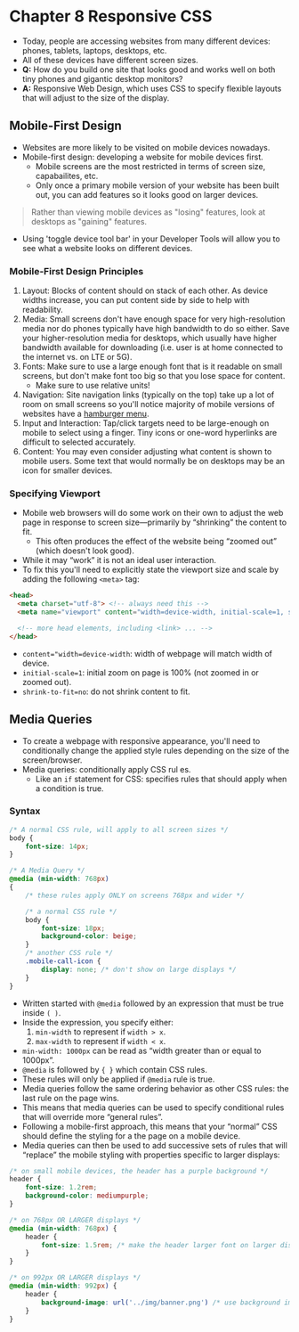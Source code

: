 # Chapter 8 Responsive CSS
- Today, people are accessing websites from many different devices: phones, tablets, laptops, desktops, etc.
- All of these devices have different screen sizes.
- **Q:** How do you build one site that looks good and works well on both tiny phones and gigantic desktop monitors?
- **A:** Responsive Web Design, which uses CSS to specify flexible layouts that will adjust to the size of the display.

## Mobile-First Design
- Websites are more likely to be visited on mobile devices nowadays.
- Mobile-first design: developing a website for mobile devices first.
    - Mobile screens are the most restricted in terms of screen size, capabailites, etc.
    - Only once a primary mobile version of your website has been built out, you can add features so it looks good on larger devices.

> Rather than viewing mobile devices as "losing" features, look at desktops as "gaining" features.

- Using 'toggle device tool bar' in your Developer Tools will allow you to see what a website looks on different devices.

### Mobile-First Design Principles
1. Layout: Blocks of content should on stack of each other. As device widths increase, you can put content side by side to help with readability.
2. Media: Small screens don't have enough space for very high-resolution media nor do phones typically have high bandwidth to do so either. Save your higher-resolution media for desktops, which usually have higher bandwidth available for downloading (i.e. user is at home connected to the internet vs. on LTE or 5G).
3. Fonts: Make sure to use a large enough font that is it readable on small screens, but don't make font too big so that you lose space for content.
    - Make sure to use relative units!
4. Navigation: Site navigation links (typically on the top) take up a lot of room on small screens so you'll notice majority of mobile versions of websites have a [hamburger menu](https://techcrunch.com/2014/05/24/before-the-hamburger-button-kills-you/).
5. Input and Interaction: Tap/click targets need to be large-enough on mobile to select using a finger. Tiny icons or one-word hyperlinks are difficult to selected accurately.
6. Content: You may even consider adjusting what content is shown to mobile users. Some text that would normally be on desktops may be an icon for smaller devices.

### Specifying Viewport
- Mobile web browsers will do some work on their own to adjust the web page in response to screen size—primarily by “shrinking” the content to fit. 
    - This often produces the effect of the website being “zoomed out” (which doesn't look good).
-  While it may “work” it is not an ideal user interaction.
- To fix this you'll need to explicitly state the viewport size and scale by adding the following ```<meta>``` tag:

```html
<head>
  <meta charset="utf-8"> <!-- always need this -->
  <meta name="viewport" content="width=device-width, initial-scale=1, shrink-to-fit=no">

  <!-- more head elements, including <link> ... -->
</head>
```
- ```content="width=device-width```: width of webpage will match width of device.
- ```initial-scale=1```: initial zoom on page is 100% (not zoomed in or zoomed out).
- ```shrink-to-fit=no```: do not shrink content to fit.

## Media Queries
- To create a webpage with responsive appearance, you'll need to conditionally change the applied style rules depending on the size of the screen/browser.
- Media queries: conditionally apply CSS rul    es.
    - Like an ```if``` statement for CSS: specifies rules that should apply when a condition is true.

### Syntax
```css
/* A normal CSS rule, will apply to all screen sizes */
body {
    font-size: 14px;
}

/* A Media Query */
@media (min-width: 768px)
{
    /* these rules apply ONLY on screens 768px and wider */

    /* a normal CSS rule */
    body {
        font-size: 18px;
        background-color: beige;
    }
    /* another CSS rule */
    .mobile-call-icon {
        display: none; /* don't show on large displays */
    }
}
```
- Written started with ```@media``` followed by an expression that must be true inside ```( )```.
- Inside the expression, you specify either:
    1. ```min-width``` to represent if ```width > x```.
    2. ```max-width``` to represent if ```width < x```.
- ```min-width: 1000px``` can be read as “width greater than or equal to 1000px”.
- ```@media``` is followed by ```{ }``` which contain CSS rules.
- These rules will only be applied if ```@media``` rule is true.
- Media queries follow the same ordering behavior as other CSS rules: the last rule on the page wins. 
- This means that media queries can be used to specify conditional rules that will override more “general rules”.
- Following a mobile-first approach, this means that your “normal” CSS should define the styling for a the page on a mobile device. 
- Media queries can then be used to add successive sets of rules that will “replace” the mobile styling with properties specific to larger displays:
```css
/* on small mobile devices, the header has a purple background */
header {
    font-size: 1.2rem;
    background-color: mediumpurple;
}

/* on 768px OR LARGER displays */
@media (min-width: 768px) {
    header {
        font-size: 1.5rem; /* make the header larger font on larger displays */
    }
}

/* on 992px OR LARGER displays */
@media (min-width: 992px) {
    header {
        background-image: url('../img/banner.png') /* use background image */
    }
}
```
